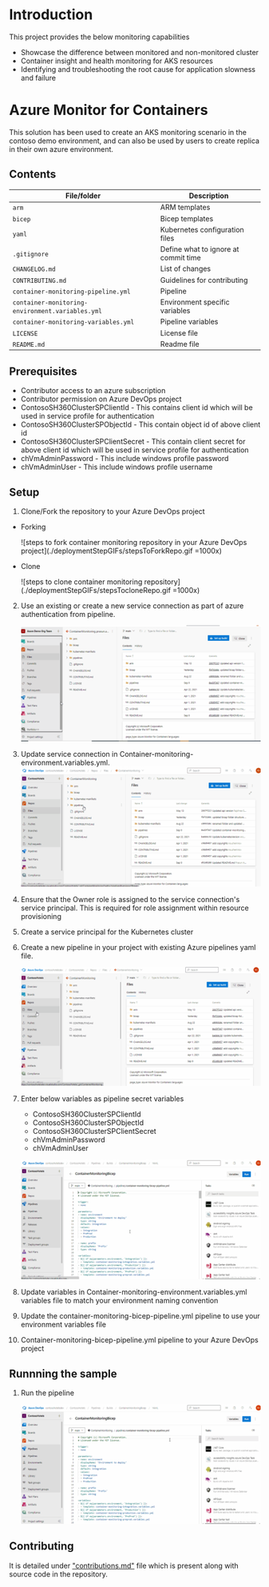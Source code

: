 # Introduction
This project provides the below monitoring capabilities
- Showcase the difference between monitored and non-monitored cluster
- Container insight and health monitoring for AKS resources
- Identifying and troubleshooting the root cause for application slowness and failure

# Azure Monitor for Containers
This solution has been used to create an AKS monitoring scenario in the contoso demo environment, and can also be used by users to create replica in their own azure environment.

## Contents

| File/folder                                      | Description                                |
|--------------------------------------------------|--------------------------------------------|
| `arm`                                            | ARM templates                             |
| `bicep`                                            | Bicep templates                             |
| `yaml`                                           | Kubernetes configuration files            |
| `.gitignore`                                     | Define what to ignore at commit time      |
| `CHANGELOG.md`                                   | List of changes                           |
| `CONTRIBUTING.md`                                | Guidelines for contributing               |
| `container-monitoring-pipeline.yml`              | Pipeline                             |
| `container-monitoring-environment.variables.yml` | Environment specific variables            |
| `container-monitoring-variables.yml`             | Pipeline variables                        |
| `LICENSE`                                        | License file                         |
| `README.md`                                      | Readme file                        |

## Prerequisites

* Contributor access to an azure subscription
* Contributor permission on Azure DevOps project
* ContosoSH360ClusterSPClientId - This contains client id which will be used in service profile for authentication
* ContosoSH360ClusterSPObjectId - This contain object id of above client id
* ContosoSH360ClusterSPClientSecret  - This contain client secret for above client id which will be used in service profile for authentication
* chVmAdminPassword - This include windows profile password
* chVmAdminUser - This include windows profile username

## Setup

1. Clone/Fork the repository to your Azure DevOps project
- Forking

    ![steps to fork container monitoring repository in your Azure DevOps project](./deploymentStepGIFs/stepsToForkRepo.gif =1000x)

- Clone

    ![steps to clone container monitoring repository](./deploymentStepGIFs/stepsTocloneRepo.gif =1000x)

2. Use an existing or create a new service connection as part of azure authentication from pipeline. 

    ![steps to create new service connection](./deploymentStepGIFs/stepsToCreateServiceConnection.gif)

3. Update service connection in Container-monitoring-environment.variables.yml.
    ![Steps to update service connection in variable file](./deploymentStepGIFs/updateSPNInVariableFile.gif)

1. Ensure that the Owner role is assigned to the service connection's service principal. This is required for role assignment within resource provisioning
1. Create a service principal for the Kubernetes cluster
1. Create a new pipeline in your project with existing Azure pipelines yaml file.

    ![steps to create pipeline](./deploymentStepGIFs/stepsToCreatePipeline.gif)

4. Enter below variables as pipeline secret variables

    - ContosoSH360ClusterSPClientId
    - ContosoSH360ClusterSPObjectId
    - ContosoSH360ClusterSPClientSecret
    - chVmAdminPassword
    - chVmAdminUser

    ![steps to add pipeline variables](./deploymentStepGIFs/stepsToAddPipelineVariables.gif)

7. Update variables in Container-monitoring-environment.variables.yml variables file to match your environment naming convention
8. Update the container-monitoring-bicep-pipeline.yml pipeline to use your environment variables file
9. Container-monitoring-bicep-pipeline.yml pipeline to your Azure DevOps project

## Runnning the sample

1.  Run the pipeline

    ![steps to run pipeline](./deploymentStepGIFs/stepsToRunPipeline.gif)

## Contributing

It is detailed under ["contributions.md"]() file which is present along with source code in the repository.